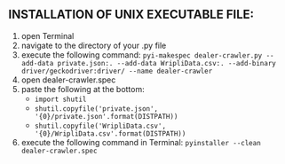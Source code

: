 ## INSTALLATION OF UNIX EXECUTABLE FILE:
 1. open Terminal
 2. navigate to the directory of your .py file
 3. execute the following command: ```pyi-makespec dealer-crawler.py --add-data private.json:. --add-data WripliData.csv:. --add-binary driver/geckodriver:driver/ --name dealer-crawler```
 4. open dealer-crawler.spec
 5. paste the following at the bottom:
     - ```import shutil```
     - ```shutil.copyfile('private.json', '{0}/private.json'.format(DISTPATH))```
     - ```shutil.copyfile('WripliData.csv', '{0}/WripliData.csv'.format(DISTPATH))```
6. execute the following command in Terminal: ```pyinstaller --clean dealer-crawler.spec```

